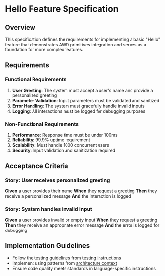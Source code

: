 # Hello Feature Specification

## Overview
This specification defines the requirements for implementing a basic "Hello" feature that demonstrates AWD primitives integration and serves as a foundation for more complex features.

## Requirements

### Functional Requirements
1. **User Greeting**: The system must accept a user's name and provide a personalized greeting
2. **Parameter Validation**: Input parameters must be validated and sanitized
3. **Error Handling**: The system must gracefully handle invalid inputs
4. **Logging**: All interactions must be logged for debugging purposes

### Non-Functional Requirements
1. **Performance**: Response time must be under 100ms
2. **Reliability**: 99.9% uptime requirement
3. **Scalability**: Must handle 1000 concurrent users
4. **Security**: Input validation and sanitization required

## Acceptance Criteria

### Story: User receives personalized greeting
**Given** a user provides their name
**When** they request a greeting
**Then** they receive a personalized message
**And** the interaction is logged

### Story: System handles invalid input
**Given** a user provides invalid or empty input
**When** they request a greeting
**Then** they receive an appropriate error message
**And** the error is logged for debugging

## Implementation Guidelines
- Follow the testing guidelines from [testing instructions](../instructions/testing.instructions.md)
- Implement using patterns from [architecture context](../context/architecture.md)
- Ensure code quality meets standards in language-specific instructions